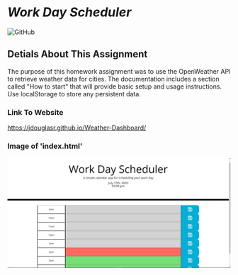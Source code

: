 # __*Work Day Scheduler*__
![GitHub](https://img.shields.io/github/license/jdouglasr/work-day-scheduler)

## __Detials About This Assignment__
The purpose of this homework assignment was to use the OpenWeather API to retrieve weather data for cities. The documentation includes a section called "How to start" that will provide basic setup and usage instructions. Use localStorage to store any persistent data.

### __Link To Website__
https://jdouglasr.github.io/Weather-Dashboard/


### __Image of 'index.html'__
![Landing Page](/img/workday-img.png)

